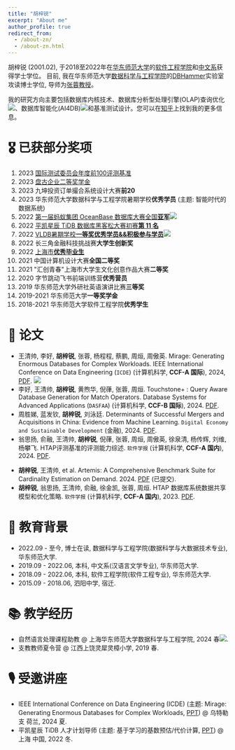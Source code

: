 ```yaml
---
title: "胡梓锐"
excerpt: "About me"
author_profile: true
redirect_from: 
  - /about-zn/
  - /about-zn.html
---
```

胡梓锐 (2001.02), 于2018至2022年在[华东师范大学](https://www.ecnu.edu.cn/)的[软件工程学院](](http://www.sei.ecnu.edu.cn/) )和[中文系](https://zhwx.ecnu.edu.cn/)获得学士学位。
目前, 我在华东师范大学[数据科学与工程学院](https://www.ecnu.edu.cn/)的[DBHammer](https://dbhammer.github.io/)实验室攻读博士学位, 导师为[张蓉教授](https://dblp.org/pid/13/5366-2.html)。

我的研究方向主要包括数据库内核技术、数据库分析型处理引擎(OLAP)查询优化[![](https://img.shields.io/github/stars/Wind-Gone/awesome-olap-paper?style=social&label=Code+Stars)](https://github.com/Wind-Gone/OLAP-Paper)、数据库智能化(AI4DB)[![](https://img.shields.io/github/stars/Wind-Gone/awesome-ai4db-paper?style=social&label=Code+Stars)](https://github.com/Wind-Gone/Ai4DB-Paper)和基准测试设计。您可以在[知乎](https://www.zhihu.com/people/hhhuhuh)上找到我的更多信息。


🎖 已获部分奖项
======
1. 2023 [国际测试委员会年度前100评测基准](https://www.benchcouncil.org/bench2023/index.html)
2. 2023 [盘古企业二等奖学金](https://mp.weixin.qq.com/s/MhauFCIg94yMD_GfFSXlvg)
3. 2023 九坤投资订单撮合系统设计大赛**前20** 
4. 2023 华东师范大学数据科学与工程学院暑期学校**优秀学员** (主题: 智能时代的数据系统)
5. 2022 [第一届蚂蚁集团 OceanBase 数据库大赛全国**亚军**](https://github.com/Wind-Gone/OceanBase-Contest-Miniob)[![](https://img.shields.io/github/stars/Wind-Gone/OceanBase-Contest-Miniob?style=social&label=Code+Stars)](https://github.com/Wind-Gone/OceanBase-Contest-Miniob)
6. 2022 [平凯星辰 TiDB 数据库黑客松大赛初赛**第 11 名**](https://gist.github.com/Dousir9/3600403b85739a8653906e89fa6371bd)
7. 2022 [VLDB暑期学校**一等奖优秀学员&&积极参与学员**](https://github.com/Wind-Gone/VLDBSS2022-ECNU-DaSE)[![](https://img.shields.io/github/stars/Wind-Gone/VLDBSS2022-ECNU-DaSE?style=social&label=Code+Stars)](https://github.com/Wind-Gone/VLDBSS2022-ECNU-DaSE)
8. 2022 长三角金融科技挑战赛**大学生创新奖**
9. 2022 [上海市**优秀毕业生**](https://www.ecnu.edu.cn/info/1094/60826.htm)
10. 2021 中国计算机设计大赛**全国二等奖**
11. 2021 "汇创青春"上海市大学生文化创意作品大赛**二等奖**
12. 2020 字节跳动飞书前端训练营**优秀营员**
13. 2019 华东师范大学外研社英语演讲比赛**三等奖**
14. 2019-2021 华东师范大学**一等奖学金**
15. 2018-2021 华东师范大学软件工程学院**优秀学生**

📝 论文
======
- 王清帅, 李好, **胡梓锐**, 张蓉, 杨程程, 蔡鹏, 周烜, 周傲英. Mirage: Generating Enormous Databases for Complex Workloads. IEEE International Conference on Data Engineering (``ICDE``) (计算机科学, **CCF-A 国际**), 2024, [PDF](https://ieeecps.org/files/5PaGiJbkZ2aHTM4ikja9GH).  [![](https://img.shields.io/github/stars/DBHammer/Mirage?style=social&label=Code+Stars)](https://github.com/DBHammer/Mirage)
- 李好, 王清帅, **胡梓锐**, 黄煦华, 倪葎, 张蓉, 周烜. Touchstone+ : Query Aware Database Generation for Match Operators. Database Systems for Advanced Applications (``DASFAA``) (计算机科学, **CCF-B 国际**), 2024. [PDF]().
- 周胜娣, 蓝发钦, **胡梓锐**, 刘泳廷. Determinants of Successful Mergers and Acquisitions in China: Evidence from Machine Learning. ``Digital Economy and Sustainable Development`` (金融), 2024. [PDF](https://rdcu.be/dAUiF).
- 翁思扬, 俞融, 王清帅, **胡梓锐**, 倪葎, 张蓉, 周烜, 周傲英, 徐泉清, 杨传辉, 刘维, 杨攀飞. HTAP评测基准的评测能力综述. ``软件学报`` (计算机科学, **CCF-A 国内**), 2024. [PDF](https://www.jos.org.cn/jos/article/abstract/ni028).
<!-- - **胡梓锐**, 王清帅, et al. Vodka: Rethink Benchmark Philosophy in HTAP Systems. 2024. [PDF](). (修改中). -->
- **胡梓锐**, 王清帅, et al. Artemis: A Comprehensive Benchmark Suite for Cardinality Estimation on Demand. 2024. [PDF]() (已提交).
- **胡梓锐**, 翁思扬, 王清帅, 俞融, 徐金凯, 张蓉, 周烜. HTAP 数据库系统数据共享模型和优化策略. ``软件学报`` (计算机科学, **CCF-A 国内**), 2023. [PDF](https://www.jos.org.cn/jos/article/pdf/6901).


📖 教育背景
======

- 2022.09 - 至今, 博士在读, 数据科学与工程学院(数据科学与大数据技术专业), 华东师范大学.
- 2019.09 - 2022.06, 本科, 中文系(汉语言文学专业), 华东师范大学.
- 2018.09 - 2022.06, 本科, 软件工程学院(软件工程专业), 华东师范大学.
- 2015.09 - 2018.06, 泗阳中学, 宿迁.

📚 教学经历
======

- 自然语言处理课程助教 @ 上海华东师范大学数据科学与工程学院, 2024 春[![](https://img.shields.io/github/stars/Wind-Gone/2024spring-dase-nlp?style=social&label=Code+Stars)](https://github.com/Wind-Gone/2024spring-dase-nlp).
- 支教教师夏令营 @ 江西上饶灵犀灵樟小学, 2019 春.

🎙 受邀讲座
======
- IEEE International Conference on Data Engineering (ICDE) (主题: Mirage: Generating Enormous Databases for Complex Workloads, [PPT](https://drive.google.com/file/d/1d6l-DYOa3F9f7QUvvktf0fxUx5zOyZHe/view?usp=sharing)) @ 乌特勒支 荷兰, 2024 夏.
- 平凯星辰 TiDB 人才计划导师 (主题: 基于学习的基数预估/代价计算, [PPT]()) @ 上海 中国, 2022 冬.
